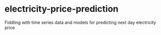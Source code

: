 # electricity-price-prediction
Fiddling with time series data and models for predicting next day electricity price
